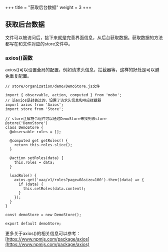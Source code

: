 +++
title = "获取后台数据"
weight = 3
+++

## 获取后台数据

文件可以被访问后，接下来就是完善界面信息，从后台获取数据。获取数据的方法都写在和文件对应的store文件中。

### axios()函数

axios()可以设置全局的配置，例如请求头信息，拦截器等，这样的好处是可以避免重复配置。
```
// store/organization/demo/DemoStore.js文件

import { observable, action, computed } from 'mobx';
// 该axios是封装过的，设置了请求头信息和响应拦截器
import axios from 'Axios';
import store from 'Store';

// store注解符令组件可以通过DemoStore来找到该store
@store('DemoStore')
class DemoStore {
  @observable roles = [];

  @computed get getRoles() {
    return this.roles.slice();
  }

  @action setRoles(data) {
    this.roles = data;
  }

  loadRole() {
    axios.get('uaa/v1/roles?page=0&size=100').then((data) => {
      if (data) {
        this.setRoles(data.content);
      }
    });
  }
}

const demoStore = new DemoStore();

export default demoStore;
```

更多关于axios()的相关信息可以参考：[https://www.npmjs.com/package/axios](https://www.npmjs.com/package/axios)